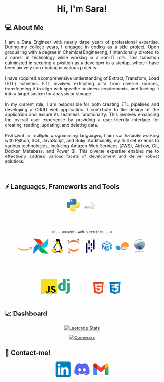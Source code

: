 <h1 align="center">Hi, I'm Sara!</h1>   
<h2> 💻 About Me </h2>
<p align="justify">
I am a Data Engineer with nearly three years of professional expertise. During my college years, I engaged in coding as a side project. Upon graduating with a degree in Chemical Engineering, I intentionally pivoted to a career in technology while working in a non-IT role. This transition culminated in securing a position as a developer in a startup, where I have been actively contributing to various projects.
<br><br>
I have acquired a comprehensive understanding of Extract, Transform, Load (ETL) activities. ETL involves extracting data from diverse sources, transforming it to align with specific business requirements, and loading it into a target system for analysis or storage.
<br><br>
In my current role, I am responsible for both creating ETL pipelines and developing a CRUD web application. I contribute to the design of the application and ensure its seamless functionality. This involves enhancing the overall user experience by providing a user-friendly interface for creating, reading, updating, and deleting data.
<br><br>
Proficient in multiple programming languages, I am comfortable working with Python, SQL, JavaScript, and Ruby. Additionally, my skill set extends to various technologies, including Amazon Web Services (AWS), Airflow, Git, Docker, Metabase, and Power BI. This diverse expertise enables me to effectively address various facets of development and deliver robust solutions.
</p>
<br>
<h2>⚡ Languages, Frameworks and Tools </h2>


<div align="center">

  <!-- Python -->
  <picture >
  <source media="(prefers-color-scheme: light)" srcset="img/python-light.svg" 
    style="max-width:50px; max-height:50px;">
  <source media="(prefers-color-scheme: dark)" srcset="img/python-dark.svg" 
     style="max-width:50px; max-height:50px;">
  <img src="img/python-dark.svg"style="max-width:50px; max-height:50px;">
  </picture>

  <!-- mysql -->
  <picture>
  <source media="(prefers-color-scheme: light)" srcset="img/mysql-light.svg" 
    style="max-width:50px; max-height:50px;">
  <source media="(prefers-color-scheme: dark)" srcset="img/mysql-dark.svg" 
     style="max-width:50px; max-height:50px;">
  <img src="img/mysql-dark.svg"style="max-width:50px; max-height:50px;">
  </picture>
  <br><br><br>

    <!-- amazon-web-services -->
  <picture>
  <source media="(prefers-color-scheme: light)" srcset="img/amazon-web-services-light.svg" 
    style="max-width:50px; max-height:50px;">
  <source media="(prefers-color-scheme: dark)" srcset="img/amazon-web-services-dark.svg" 
     style="max-width:50px; max-height:50px;">
  <img src="img/amazon-web-services-dark.svg"style="max-width:50px; max-height:50px;">
  </picture>

  <!-- airflow -->
  <picture>
  <source media="(prefers-color-scheme: light)" srcset="img/airflow-light.svg" 
    style="max-width:50px; max-height:50px;">
  <source media="(prefers-color-scheme: dark)" srcset="img/airflow-dark.svg" 
     style="max-width:50px; max-height:50px;">
  <img src="img/airflow-dark.svg"style="max-width:50px; max-height:50px;">
  </picture>

        
  <!-- linux -->
  <picture>
  <source media="(prefers-color-scheme: light)" srcset="img/linux-light.svg" 
    style="max-width:50px; max-height:50px;">
  <source media="(prefers-color-scheme: dark)" srcset="img/linux-dark.svg" 
     style="max-width:50px; max-height:50px;">
  <img src="img/linux-dark.svg"style="max-width:50px; max-height:50px;">
  </picture>
  

        
  <!-- jupyter -->
  <picture>
  <source media="(prefers-color-scheme: light)" srcset="img/jupyter-light.svg" 
    style="max-width:50px; max-height:50px;">
  <source media="(prefers-color-scheme: dark)" srcset="img/jupyter-dark.svg" 
     style="max-width:50px; max-height:50px;">
  <img src="img/jupyter-dark.svg"style="max-width:50px; max-height:50px;">
  </picture>

        
  <!-- pandas -->
  <picture>
  <source media="(prefers-color-scheme: light)" srcset="img/pandas-light.svg" 
    style="max-width:50px; max-height:50px;">
  <source media="(prefers-color-scheme: dark)" srcset="img/pandas-dark.svg" 
     style="max-width:50px; max-height:50px;">
  <img src="img/pandas-dark.svg"style="max-width:50px; max-height:50px;">
  </picture>

        
  <!-- numpy -->
  <picture>
  <source media="(prefers-color-scheme: light)" srcset="img/numpy-light.svg" 
    style="max-width:50px; max-height:50px;">
  <source media="(prefers-color-scheme: dark)" srcset="img/numpy-dark.svg" 
     style="max-width:50px; max-height:50px;">
  <img src="img/numpy-dark.svg"style="max-width:50px; max-height:50px;">
  </picture>

        
  <!-- scikit-learn -->
  <picture>
  <source media="(prefers-color-scheme: light)" srcset="img/scikit-learn-light.svg" 
    style="max-width:50px; max-height:50px;">
  <source media="(prefers-color-scheme: dark)" srcset="img/scikit-learn-dark.svg" 
     style="max-width:50px; max-height:50px;">
  <img src="img/scikit-learn-dark.svg"style="max-width:50px; max-height:50px;">
  </picture>

        
  <!-- seaborn -->
  <picture>
  <source media="(prefers-color-scheme: light)" srcset="img/seaborn-light.svg" 
    style="max-width:50px; max-height:50px;">
  <source media="(prefers-color-scheme: dark)" srcset="img/seaborn-dark.svg" 
     style="max-width:50px; max-height:50px;">
  <img src="img/seaborn-dark.svg"style="max-width:50px; max-height:50px;">
  </picture>

  <br><br><br>


  <!-- javascript -->
  <picture>
  <source media="(prefers-color-scheme: light)" srcset="img/javascript-light.svg" 
    style="max-width:50px; max-height:50px;">
  <source media="(prefers-color-scheme: dark)" srcset="img/javascript-dark.svg" 
     style="max-width:50px; max-height:50px;">
  <img src="img/javascript-dark.svg"style="max-width:50px; max-height:50px;">
  </picture>

        
  <!-- django -->
  <picture>
  <source media="(prefers-color-scheme: light)" srcset="img/django-light.svg" 
    style="max-width:50px; max-height:50px;">
  <source media="(prefers-color-scheme: dark)" srcset="img/django-dark.svg" 
     style="max-width:50px; max-height:50px;">
  <img src="img/django-dark.svg"style="max-width:50px; max-height:50px;">
  </picture>

        
  <!-- flask -->
  <picture>
  <source media="(prefers-color-scheme: light)" srcset="img/flask-light.svg" 
    style="max-width:50px; max-height:50px;">
  <source media="(prefers-color-scheme: dark)" srcset="img/flask-dark.svg" 
     style="max-width:50px; max-height:50px;">
  <img src="img/flask-dark.svg"style="max-width:50px; max-height:50px;">
  </picture>

        
  <!-- html5 -->
  <picture>
  <source media="(prefers-color-scheme: light)" srcset="img/html5-light.svg" 
    style="max-width:50px; max-height:50px;">
  <source media="(prefers-color-scheme: dark)" srcset="img/html5-dark.svg" 
     style="max-width:50px; max-height:50px;">
  <img src="img/html5-dark.svg"style="max-width:50px; max-height:50px;">
  </picture>

        
  <!-- css3 -->
  <picture>
  <source media="(prefers-color-scheme: light)" srcset="img/css3-light.svg" 
    style="max-width:50px; max-height:50px;">
  <source media="(prefers-color-scheme: dark)" srcset="img/css3-dark.svg" 
     style="max-width:50px; max-height:50px;">
  <img src="img/css3-dark.svg"style="max-width:50px; max-height:50px;">
  </picture>

</div>
  

<br>
<h2> 📈 Dashboard </h2>

<p align="center" dir="auto"><a target="_blank" rel="noopener noreferrer nofollow" href="https://camo.githubusercontent.com/2bb651c9029b2345d710efa460f914aae383122df7b701e715f76da78d3374e9/68747470733a2f2f6c656574636172642e6a61636f626c696e2e636f6f6c2f736172616466727a"><img src="https://camo.githubusercontent.com/2bb651c9029b2345d710efa460f914aae383122df7b701e715f76da78d3374e9/68747470733a2f2f6c656574636172642e6a61636f626c696e2e636f6f6c2f736172616466727a" alt="Leetcode Stats" data-canonical-src="https://leetcard.jacoblin.cool/saradfrz" style="max-width: 100%;"></a></p>
<p align="center" dir="auto"><a target="_blank" rel="noopener noreferrer nofollow" href="https://camo.githubusercontent.com/2e55ba88dea78085e82dc0aadbddd9120c4fa2c7938beb55d33cafc96e748ec0/68747470733a2f2f6769746875622e7232762e63682f636f6465776172733f757365723d736172616466727a267374726f6b653d253233464234353730"><img src="https://camo.githubusercontent.com/2e55ba88dea78085e82dc0aadbddd9120c4fa2c7938beb55d33cafc96e748ec0/68747470733a2f2f6769746875622e7232762e63682f636f6465776172733f757365723d736172616466727a267374726f6b653d253233464234353730" alt="Codewars" data-canonical-src="https://github.r2v.ch/codewars?user=saradfrz&amp;stroke=%23FB4570" style="max-width: 100%;"></a></p>


<h2> 💬 Contact-me! </h2>
<p align="center">
  <a href="https://www.linkedin.com/in/saradfrz/" style="text-decoration: none !important;">
    <img src="img/linkedin-dark.svg" alt="linkedin-saradfrz" class="social-media" style="max-width:50px; max-height:50px;">
  </a>&nbsp;
  <a href="https://discordapp.com/users/702235784794734631" style="text-decoration: none !important;">
    <img src="img/discord-dark.svg" alt="discord-saradfrz"  class="social-media" style="max-width:50px; max-height:50px;">
  </a>&nbsp;
  <a href="mailto:saradfrz@gmail.com" style="text-decoration: none !important;">
    <img src="img/gmail-dark.svg" alt="gmail-saradfrz" class="social-media" style="max-width:50px; max-height:50px;">
  </a>
</p>
